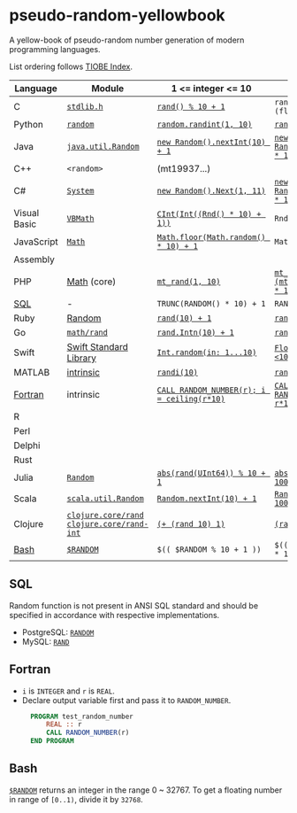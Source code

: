 # pseudo-random-yellowbook
A yellow-book of pseudo-random number generation of modern programming languages.

List ordering follows [TIOBE Index](https://www.tiobe.com/tiobe-index/).


| Language | Module | 1 <= integer <= 10 | 0 <= float < 100 |
|----------|--------|--------------------|------------------|
| C | [`stdlib.h`](https://pubs.opengroup.org/onlinepubs/9699919799/basedefs/stdlib.h.html) | [`rand() % 10 + 1`](https://www.gnu.org/software/libc/manual/html_node/ISO-Random.html) | `rand() / (float)RAND_MAX * 100` |
| Python | [`random`](https://docs.python.org/3/library/random.html) | [`random.randint(1, 10)`](https://docs.python.org/3/library/random.html#random.randint) | [`random.random() * 100`](https://docs.python.org/3/library/random.html#random.random) |
| Java | [`java.util.Random`](https://docs.oracle.com/en/java/javase/16/docs/api/java.base/java/util/Random.html) | [`new Random().nextInt(10) + 1`](https://docs.oracle.com/en/java/javase/16/docs/api/java.base/java/util/Random.html#nextInt()) | [`new Random().nextFloat() * 100`](https://docs.oracle.com/en/java/javase/16/docs/api/java.base/java/util/Random.html#nextFloat()) |
| C++ | `<random>` | (mt19937...) | |
| C# | [`System`](https://docs.microsoft.com/dotnet/api/system.random)| [`new Random().Next(1, 11)`](https://docs.microsoft.com/en-us/dotnet/api/system.random.next) | [`new Random().NextDouble() * 100`](https://docs.microsoft.com/dotnet/api/system.random.nextdouble) |
| Visual Basic | [`VBMath`](https://docs.microsoft.com/dotnet/api/microsoft.visualbasic.vbmath) | [`CInt(Int((Rnd() * 10) + 1))`](https://docs.microsoft.com/dotnet/api/microsoft.visualbasic.vbmath.rnd) | `Rnd() * 100` |
| JavaScript | [`Math`](https://developer.mozilla.org/docs/Web/JavaScript/Reference/Global_Objects/Math) | [`Math.floor(Math.random() * 10) + 1`](https://developer.mozilla.org/docs/Web/JavaScript/Reference/Global_Objects/Math/random) | `Math.random() * 100` |
| Assembly |
| PHP | [Math](https://www.php.net/manual/en/book.math.php) (core) | [`mt_rand(1, 10)`](https://www.php.net/manual/function.rand.php) | [`mt_rand() / (float)(mt_getrandmax() + 1) * 100`](https://www.php.net/manual/en/function.mt-getrandmax.php) |
| [SQL](#sql) | - | `TRUNC(RANDOM() * 10) + 1` | `RANDOM() * 100` |
| Ruby | [Random](https://ruby-doc.org/core-3.0.2/Random.html) | [`rand(10) + 1`](https://ruby-doc.org/core-3.0.2/Random.html#method-i-rand) | [`rand * 100`](https://ruby-doc.org/core-3.0.2/Random.html#method-i-rand) |
| Go | [`math/rand`](https://pkg.go.dev/math/rand) | [`rand.Intn(10) + 1`](https://pkg.go.dev/math/rand#Intn) | [`rand.Float64() * 100`](https://pkg.go.dev/math/rand#Float64) |
| Swift | [Swift Standard Library](https://developer.apple.com/documentation/swift/swift_standard_library) | [`Int.random(in: 1...10)`](https://developer.apple.com/documentation/swift/int/2995648-random) | [`Float.random(in: 0..<100)`](https://developer.apple.com/documentation/swift/float/2995568-random) 
| MATLAB | [intrinsic](https://www.mathworks.com/help/matlab/random-number-generation.html) | [`randi(10)`](https://www.mathworks.com/help/matlab/ref/randi.html) | [`rand * 100.0`](https://www.mathworks.com/help/matlab/ref/rand.html) |
| [Fortran](#fortran) | intrinsic | [`CALL RANDOM_NUMBER(r); i = ceiling(r*10)`](https://gcc.gnu.org/onlinedocs/gfortran/RANDOM_005fNUMBER.html#RANDOM_005fNUMBER) | [`CALL RANDOM_NUMBER(r); r = r*100`](https://gcc.gnu.org/onlinedocs/gfortran/RANDOM_005fNUMBER.html#RANDOM_005fNUMBER) |
| R |
| Perl |
| Delphi |
| Rust |
| Julia | [`Random`](https://docs.julialang.org/en/v1/stdlib/Random) | [`abs(rand(UInt64)) % 10 + 1`](https://docs.julialang.org/en/v1/stdlib/Random/#Base.rand) | [`abs(rand(Float64)) * 100`](https://docs.julialang.org/en/v1/stdlib/Random/#Base.rand)
| Scala | [`scala.util.Random`](https://www.scala-lang.org/api/3.0.2/scala/util/Random.html) | [`Random.nextInt(10) + 1`](https://www.scala-lang.org/api/3.0.2/scala/util/Random.html#nextInt-fffffbe0) | [`Random.between(1f, 100f)`](https://www.scala-lang.org/api/3.0.2/scala/util/Random.html#between-44b) |
| Clojure | [`clojure.core/rand`](https://clojuredocs.org/clojure.core/rand) [`clojure.core/rand-int`](https://clojuredocs.org/clojure.core/rand-int) | [`(+ (rand 10) 1)`](https://clojuredocs.org/clojure.core/rand-int#example-542692cac026201cdc326b17) | [`(rand 100)`](https://clojuredocs.org/clojure.core/rand#example-542692c8c026201cdc326a11) |
| [Bash](#bash) | [`$RANDOM`](https://tldp.org/LDP/abs/html/randomvar.html) | `$(( $RANDOM % 10 + 1 ))` | `$(( $RANDOM / 32768.0 * 100 ))` |

## SQL

Random function is not present in ANSI SQL standard and should be specified in accordance with respective implementations.
  - PostgreSQL: [`RANDOM`](https://www.postgresql.org/docs/current/functions-math.html#FUNCTIONS-MATH-RANDOM-TABLE)
  - MySQL: [`RAND`](https://dev.mysql.com/doc/refman/8.0/en/mathematical-functions.html#function_rand)

## Fortran
* `i` is `INTEGER` and `r` is `REAL`.
* Declare output variable first and pass it to `RANDOM_NUMBER`.
  ```fortran
    PROGRAM test_random_number
        REAL :: r
        CALL RANDOM_NUMBER(r)
    END PROGRAM
  ```

## Bash

[`$RANDOM`](https://tldp.org/LDP/abs/html/randomvar.html) returns an integer in the range 0 ~ 32767. To get a floating number in range of `[0..1)`, divide it by `32768`.
